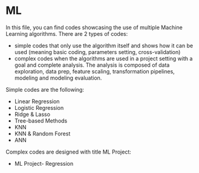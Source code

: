 # ML

In this file, you can find codes showcasing the use of multiple Machine Learning algorithms. 
There are 2 types of codes: 
* simple codes that only use the algorithm itself and shows how it can be used (meaning basic coding, parameters setting, cross-validation)
* complex codes when the algorithms are used in a project setting with a goal and complete analysis. The analysis is composed of data exploration, data prep, feature scaling, transformation pipelines, modeling and modeling evaluation. 

Simple codes are the following:
* Linear Regression
*  Logistic Regression
* Ridge & Lasso
* Tree-based Methods
* KNN
* KNN & Random Forest
* ANN 

Complex codes are designed with title ML Project:
* ML Project- Regression
